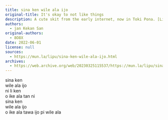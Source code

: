 ```yaml
---
title: sina ken wile ala ijo
original-title: It's okay to not like things
description: A cute skit from the early internet, now in Toki Pona. [Listen here](https://youtu.be/iKry3P51SVI)!
authors:
  - jan Kekan San
original-authors:
  - 8O8X
date: 2022-06-01
license: null
sources:
  - https://mun.la/lipu/sina-ken-wile-ala-ijo.html
archives:
  - https://web.archive.org/web/20230325115537/https://mun.la/lipu/sina-ken-wile-ala-ijo.html
---
```


sina ken  
wile ala ijo  
ni li ken  
o ike ala tan ni  
sina ken  
wile ala ijo  
o ike ala tawa ijo pi wile ala
